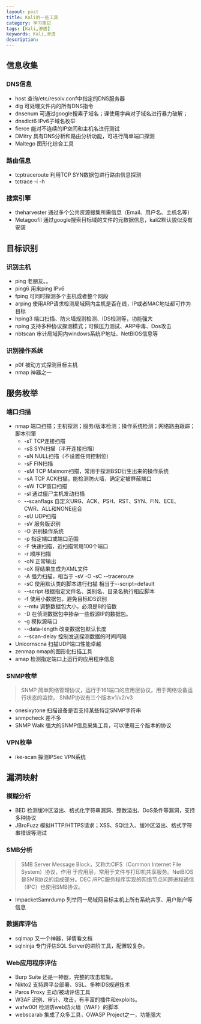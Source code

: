 ```yaml
---
layout: post
title: Kali的一些工具
category: 学习笔记
tags: [Kali,渗透]
keywords: Kali,渗透
description: 
---
```


## 信息收集

### DNS信息

- host 查询/etc/resolv.conf中指定的DNS服务器 
- dig 可处理文件内的所有DNS指令
- dnsenum 可通过google搜素子域名；课使用字典对子域名进行暴力破解；
- dnsdict6 IPv6子域名枚举
- fierce 能对不连续的IP空间和主机名进行测试
- DMitry 具有DNS分析和路由分析功能，可进行简单端口探测
- Maltego 图形化综合工具

### 路由信息

- tcptraceroute 利用TCP SYN数据包进行路由信息探测
- tctrace -i<device> -h<targethost>

### 搜索引擎

- theharvester 通过多个公共资源搜集所需信息（Email、用户名、主机名等）
- Metagoofil 通过google搜索目标域的文件的元数据信息，kali2默认貌似没有安装

## 目标识别

### 识别主机

- ping 老朋友。。
- ping6 用来ping IPv6
- fping 可同时探测多个主机或者整个网段
- arping 使用ARP请求检测局域网内主机是否在线，IP或者MAC地址都可作为目标
- hping3 端口扫描、防火墙规则检测、IDS检测等，功能强大
- nping 支持多种协议探测模式；可做压力测试、ARP中毒、Dos攻击
- nbtscan 审计局域网内windows系统IP地址、NetBIOS信息等

### 识别操作系统

- p0f 被动方式探测目标主机
- nmap 神器之一

## 服务枚举

### 端口扫描

- nmap 端口扫描；主机探测；服务/版本检测；操作系统检测；网络路由跟踪；脚本引擎
    * -sT TCP连接扫描
    * -sS SYN扫描（半开连接扫描）
    * -sN NULL扫描（不设置任何控制位）
    * -sF FIN扫描
    * -sM TCP Maimom扫描，常用于探测BSD衍生出来的操作系统
    * -sA TCP ACK扫描，能检测防火墙，确定定被屏蔽端口
    * -sW TCP窗口扫描
    * -sI 通过僵尸主机发动扫描
    * --scanflags 自定义URG、ACK、PSH、RST、SYN、FIN、ECE、CWR、ALL和NONE组合
    * -sU UDP扫描
    * -sV 服务版识别
    * -O 识别操作系统
    * -p 指定端口或端口范围
    * -F 快速扫描，近扫描常用100个端口
    * -r 顺序扫描
    * -oN 正常输出
    * -oX 将结果生成为XML文件
    * -A 强力扫描，相当于 -sV -O -sC --traceroute
    * -sC 使用默认类的脚本进行扫描 相当于--script=default
    * --script 根据指定文件名、类别名、目录名执行相应脚本
    * -f 使用小数据包，避免目标IDS识别
    * --mtu 调整数据包大小，必须是8的倍数
    * -D 在侦测数据包中掺杂一些假源IP的数据包。
    * -g 模拟源端口
    * --data-length 改变数据包默认长度
    * --scan-delay 控制发送探测数据的时间间隔
- Unicornscna 扫描UDP端口性能卓越
- zenmap nmap的图形化扫描工具
- amap 检测指定端口上运行的应用程序信息

### SNMP枚举

>SNMP 简单网络管理协议，运行于161端口的应用层协议，用于网络设备运行状态的监控，
>SNMP协议有三个版本v1/v2/v3

- onesixytone 扫描设备是否支持某些特定SNMP字符串
- snmpcheck 差不多
- SNMP Walk 强大的SNMP信息采集工具，可以使用三个版本的协议

### VPN枚举

- ike-scan 探测IPSec VPN系统

## 漏洞映射

### 模糊分析

- BED 检测缓冲区溢出、格式化字符串漏洞、整数溢出、DoS条件等漏洞，支持多种协议
- JBroFuzz 模拟HTTP/HTTPS请求；XSS、SQl注入、缓冲区溢出、格式字符串错误等测试

### SMB分析

>SMB Server Message Block，又称为CIFS（Common Internet File System）协议，作用
>于应用层，常用于文件与打印机共享服务。NetBIOS是SMB协议的组成部分。DEC
>/RPC服务程序实现的网络节点间跨进程通信（IPC）也使用SMB协议。

- ImpacketSamrdump 列举同一局域网目标主机上所有系统共享、用户账户等信息

### 数据库评估

- sqlmap 又一个神器，详情看文档
- sqlninja 专门评估SQL Server的进阶工具，配置较复杂。

### Web应用程序评估

- Burp Suite 还是一神器，完整的攻击框架。
- Nikto2 支持跨平台部署、SSL、多种IDS规避技术
- Paros Proxy 主动/被动评估工具
- W3AF 识别、审计、攻击，有丰富的插件和exploits。
- wafw00f 检测防web防火墙（WAF）的脚本
- webscarab 集成了众多工具，OWASP Project之一，功能强大





